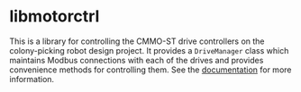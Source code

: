 # libmotorctrl

This is a library for controlling the CMMO-ST drive controllers on the
colony-picking robot design project. It provides a `DriveManager` class which
maintains Modbus connections with each of the drives and provides convenience
methods for controlling them. See the [documentation][apidocs] for more
information.

[apidocs]: https://msudesigncpr.github.io/libmotorctrl
